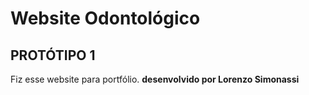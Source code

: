 # Website Odontológico
## PROTÓTIPO 1
Fiz esse website para portfólio.
**desenvolvido por Lorenzo Simonassi**
